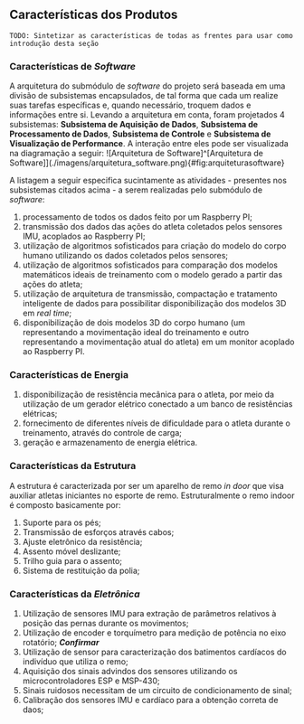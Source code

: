 ## Características dos Produtos

	TODO: Sintetizar as características de todas as frentes para usar como introdução desta seção

### Características de _Software_
A arquitetura do submódulo de _software_ do projeto será baseada em uma divisão de subsistemas encapsulados, de tal forma que cada um realize suas tarefas específicas e, quando necessário, troquem dados e informações entre si.
Levando a arquitetura em conta, foram projetados 4 subsistemas: **Subsistema de Aquisição de Dados**, **Subsistema de Processamento de Dados**, **Subsistema de Controle** e **Subsistema de Visualização de Performance**. A interação entre eles pode ser visualizada na diagramação a seguir:
![Arquitetura de Software]^[Arquitetura de Software]](./imagens/arquitetura_software.png){#fig:arquiteturasoftware}

A listagem a seguir especifica sucintamente as atividades - presentes nos subsistemas citados acima - a serem realizadas pelo submódulo de _software_:
1. processamento de todos os dados feito por um Raspberry PI;
2. transmissão dos dados das ações do atleta coletados pelos sensores IMU, acoplados ao Raspberry PI;
3. utilização de algoritmos sofisticados para criação do modelo do corpo humano utilizando os dados coletados pelos sensores;
4. utilização de algoritmos sofisticados para comparação dos modelos matemáticos ideais de treinamento com o modelo gerado a partir das ações do atleta;
5. utilização de arquitetura de transmissão, compactação e tratamento inteligente de dados para possibilitar disponibilização dos modelos 3D em _real time_;
6. disponibilização de dois modelos 3D do corpo humano (um representando a movimentação ideal do treinamento e outro representando a movimentação atual do atleta) em um monitor acoplado ao Raspberry PI.

### Características de Energia

1.  disponibilização de resistência mecânica para o atleta, por meio da utilização de um gerador elétrico conectado a um banco de resistências elétricas;
2. fornecimento de diferentes níveis de dificuldade para o atleta durante o treinamento, através do controle de carga;
3. geração e armazenamento de energia elétrica.

### Características da Estrutura

A estrutura é caracterizada por ser um aparelho de remo _in_ _door_ que visa auxiliar atletas iniciantes no esporte de remo. Estruturalmente o remo indoor é composto basicamente por:
1. Suporte para os pés;
2. Transmissão de esforços através cabos;
3. Ajuste eletrônico da resistência;
4. Assento móvel deslizante; 
5. Trilho guia para o assento;
6. Sistema de restituição da polia;

### Características da _Eletrônica_
1. Utilização de sensores IMU para extração de parâmetros relativos à posição das pernas durante os movimentos;
2. Utilização de encoder e torquímetro para medição de potência no eixo rotatório; ***Confirmar***
3. Utilização de sensor para caracterização dos batimentos cardíacos do indivíduo que utiliza o remo;
4. Aquisição dos sinais advindos dos sensores utilizando os microcontroladores ESP e MSP-430;
5. Sinais ruidosos necessitam de um circuito de condicionamento de sinal;
6. Calibração dos sensores IMU e cardíaco para a obtenção correta de daos;
